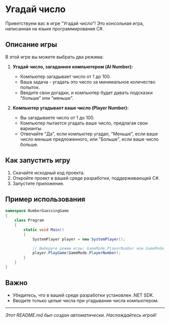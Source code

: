# Угадай число

Приветствуем вас в игре "Угадай число"! Это консольная игра, написанная на языке программирования C#.

## Описание игры

В этой игре вы можете выбрать два режима:

1. **Угадай число, загаданное компьютером (AI Number):**
    - Компьютер загадывает число от 1 до 100.
    - Ваша задача - угадать это число за минимальное количество попыток.
    - Введите свои догадки, и компьютер будет давать подсказки "больше" или "меньше".

2. **Компьютер угадывает ваше число (Player Number):**
    - Вы загадываете число от 1 до 100.
    - Компьютер пытается угадать ваше число, предлагая свои варианты.
    - Отвечайте "Да", если компьютер угадал, "Меньше", если ваше число меньше предложенного, или "Больше", если ваше число больше.

## Как запустить игру

1. Скачайте исходный код проекта.
2. Откройте проект в вашей среде разработки, поддерживающей C#.
3. Запустите приложение.

## Пример использования

```csharp
namespace NumberGuessingGame
{
    class Program
    {
        static void Main()
        {
            SystemPlayer player = new SystemPlayer();

            // Выберите режим игры: GameMode.PlayerNumber или GameMode.AINumber
            player.PlayGame(GameMode.PlayerNumber);
        }
    }
}
```

## Важно

- Убедитесь, что в вашей среде разработки установлен .NET SDK.
- Вводите только целые числа при угадывании числа компьютером.

---

*Этот README.md был создан автоматически. Наслаждайтесь игрой!*